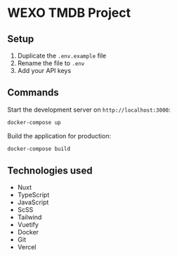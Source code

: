 # WEXO TMDB Project

## Setup

1. Duplicate the `.env.example` file
2. Rename the file to `.env`
3. Add your API keys

## Commands

Start the development server on `http://localhost:3000`:

```bash
docker-compose up
```

Build the application for production:

```bash
docker-compose build
```

## Technologies used

- Nuxt
- TypeScript
- JavaScript
- ScSS
- Tailwind
- Vuetify
- Docker
- Git
- Vercel
